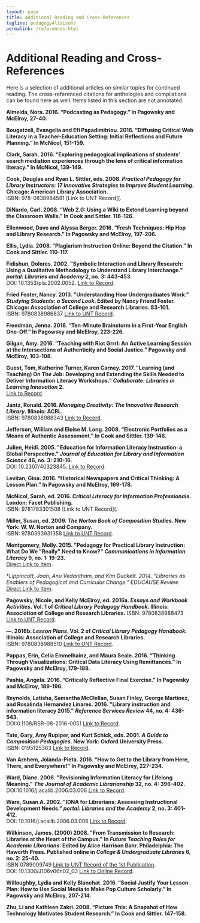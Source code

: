 ```yaml
---
layout: page
title: Additional Reading and Cross-References
tagline: pedagogy4liaisons
permalink: /references.html
---
```


# Additional Reading and Cross-References

Here is a selection of additional articles on similar topics for continued reading. The cross-referenced citations for anthologies and compilations can be found here as well. Items listed in this section are not annotated.  

**Almeida, Nora. 2016. “Podcasting as Pedagogy.” In Pagowsky and McElroy, 27-40.**  

**Bougatzeli, Evangelia and Efi Papadimitriou. 2016. “Diffusing Critical Web Literacy in a Teacher-Education Setting: Initial Reflections and Future Planning.” In McNicol, 151-159.**   

**Clark, Sarah. 2016. “Exploring pedagogical implications of students’ search mediation experiences through the lens of critical information literacy.” In McNicol, 139-149.**  

**Cook, Douglas and Ryan L. Sittler, eds. 2008. *Practical Pedagogy for Library Instructors: 17 Innovative Strategies to Improve Student Learning*. Chicago: American Library Association.**  
ISBN: 978-0838984581 [Link to UNT Record](.  

**DiNardo, Carl. 2008. “Web 2.0: Using a Wiki to Extend Learning beyond the Classroom Walls.” In Cook and Sittler. 118-126.**   

**Ellenwood, Dave and Alyssa Berger. 2016. “Fresh Techniques: Hip Hop and Library Research.” In Pagowsky and McElroy, 197-206.**  

**Ellis, Lydia. 2008. “Plagiarism Instruction Online: Beyond the Citation.” In Cook and Sittler. 110-117.**  

**Fidishun, Dolores. 2002. "Symbolic Interaction and Library Research: Using a Qualitative Methodology to Understand Library Interchange." *portal: Libraries and Academy* 2, no. 3: 443-453.**  
DOI: 10.1353/pla.2002.0052. [Link to Record](https://muse.jhu.edu/article/27240).  

**Fried Foster, Nancy. 2013. "Understanding How Undergraduates Work." *Studying Students: a Second Look*. Edited by Nancy Friend Foster. Chicago: Association of College and Research Libraries. 83-101.**  
ISBN:	9780838986837 [Link to UNT Record](http://iii.library.unt.edu/record=b5982759~S12).  

**Freedman, Jenna. 2016. “Ten-Minute Brainstorm in a First-Year English One-Off.” In Pagowsky and McElroy, 223-226.**    

**Gilgan, Amy. 2016. “Teaching with Riot Grrrl: An Active Learning Session at the Intersections of Authenticity and Social Justice.” Pagowsky and McElroy, 103-108.**  

**Guest, Tom, Katherine Turner, Karen Carney. 2017. "Learning (and Teaching) On The Job: Developing and Extending the Skills Needed to Deliver Information Literacy Workshops." *Collaborate: Libraries in Learning Innovation* 2.**  
[Link to Record](https://ojs.leedsbeckett.ac.uk/index.php/COL/article/view/4531/4350).  

**Jantz, Ronald. 2016. *Managing Creativity: The Innovative Research Library*. Illinois: ACRL.**  
ISBN:	9780838988343 [Link to Record](http://iii.library.unt.edu/record=b5982747~S12).  

**Jefferson, William and Eloise M. Long. 2008. “Electronic Portfolios as a Means of Authentic Assessment.” In Cook and Sittler. 139-146.**   

**Julien, Heidi. 2005. "Education for Information Literacy Instruction: a Global Perspective."  *Journal of Education for Library and Information Science* 46, no. 3: 210-16.**  
DOI: 10.2307/40323845. [Link to Record](https://www.jstor.org/stable/40323845).

**Levitan, Gina. 2016. “Historical Newspapers and Critical Thinking: A Lesson Plan.” In Pagowsky and McElroy, 169-178.**  

**McNicol, Sarah, ed. 2016. *Critical Literacy for Information Professionals*. London: Facet Publishing.**  
ISBN: 9781783301508 [Link to UNT Record](. 

**Miller, Susan, ed. 2009. *The Norton Book of Composition Studies*. New York: W. W. Norton and Company.**  
ISBN: 9780393931358 [Link to UNT Record](http://iii.library.unt.edu/record=b5982776~S12). 

**Montgomery, Molly. 2015. "Pedagogy for Practical Library Instruction: What Do We "Really" Need to Know?" *Communications in Information Literacy* 9, no. 1: 19-23.**  
[Direct Link to Item](https://files.eric.ed.gov/fulltext/EJ1089285.pdf).  

**Lippincott, Joan, Anu Vedantham, and Kim Duckett. 2014. “Libraries as Enablers of Pedagogical and Curricular Change.” *EDUCAUSE Review.**  
[Direct Link to Item](https://er.educause.edu/articles/2014/10/libraries-as-enablers-of-pedagogical-and-curricular-change). 

**Pagowsky, Nicole, and Kelly McElroy, ed. 2016a. *Essays and Workbook Activities*. Vol. 1 of *Critical Library Pedagogy Handbook*. Illinois: Association of College and Research Libraries.**
ISBN: 9780838988473 [Link to UNT Record](https://iii.library.unt.edu/record=b5717285~S12). 

**—. 2016b. *Lesson Plans*. Vol. 2 of *Critical Library Pedagogy Handbook*. Illinois: Association of College and Research Libraries.**   
ISBN: 9780838988510 [Link to UNT Record](https://iii.library.unt.edu/record=b5717294~S12).  

**Pappas, Erin, Celia Emmelhainz, and Maura Seale. 2016. “Thinking Through Visualizations: Critical Data Literacy Using Remittances.” In Pagowsky and McElroy, 179-188.**   

**Pashia, Angela. 2016. “Critically Reflective Final Exercise.” In Pagowsky and McElroy, 189-196.**  

**Reynolds, Latisha, Samantha McClellan, Susan Finley, George Martinez, and Rosalinda Hernandez Linares. 2016. "Library instruction and information literacy 2015." *Reference Services Review* 44, no. 4: 436-543.**  
DOI:0.1108/RSR-08-2016-0051 [Link to Record](https://doi.org/10.1108/RSR-08-2016-0051).  

**Tate, Gary, Amy Rupiper, and Kurt Schick, eds. 2001. *A Guide to Composition Pedagogies*. New York: Oxford University Press**.  
ISBN:	0195125363 [Link to Record](https://iii.library.unt.edu/record=b2228610~S12).  

**Van Arnhem, Jolanda-Pieta. 2016. “How to Get to the Library from Here, There, and Everywhere!” In Pagowsky and McElroy, 227-234.** 

**Ward, Diane. 2006. "Revisioning Information Literacy for Lifelong Meaning." *The Journal of Academic Librarianship* 32, no. 4: 396-402.**  
DOI:10.1016/j.acalib.2006.03.006 [Link to Record](https://doi.org/10.1016/j.acalib.2006.03.006).  

**Ware, Susan A. 2002. "IDNA for Librarians: Assessing Instructional Development Needs." *portal: Libraries and the Academy* 2, no. 3: 401-412.**  
DOI: 10.1016/j.acalib.2006.03.006 [Link to Record](https://doi.org/10.1016/j.acalib.2006.03.006).  

**Wilkinson, James. (2000) 2008. "From Transmission to Research: Libraries at the Heart of the Campus." In *Future Teaching Roles for Academic Librarians*. Edited by Alice Harrison Bahr. Philadelphia: The Haworth Press. Published online in *College & Undergraduate Libraries* 6, no. 2: 25-40.**  
ISBN	0789009749 [Link to UNT Record of the 1st Publication](https://iii.library.unt.edu/record=b2373710~S12).  
DOI: 10.1300/J106v06n02_03 [Link to Online Record](https://doi.org/10.1300/J106v06n02_03).  

**Willoughby, Lydia and Kelly Blanchat. 2016. “Social Justify Your Lesson Plan: How to Use Social Media to Make Pop Culture Scholarly.” In Pagowsky and McElroy, 207-214.**  

**Zhu, Li and Kathleen Zakri. 2008. “Picture This: A Snapshot of How Technology Motivates Student Research.” In Cook and Sittler. 147-158.**  
